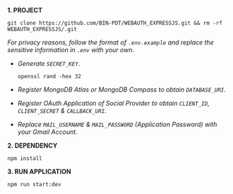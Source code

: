 **1. PROJECT**

```
git clone https://github.com/BIN-PDT/WEBAUTH_EXPRESSJS.git && rm -rf WEBAUTH_EXPRESSJS/.git
```

_For privacy reasons, follow the format of `.env.example` and replace the sensitive information in `.env` with your own._

-   _Generate `SECRET_KEY`_.

    ```
    openssl rand -hex 32
    ```

-   _Register MongoDB Atlas or MongoDB Compass to obtain `DATABASE_URI`_.

-   _Register OAuth Application of Social Provider to obtain `CLIENT_ID`, `CLIENT_SECRET` & `CALLBACK_URI`_.

-   _Replace `MAIL_USERNAME` & `MAIL_PASSWORD` (Application Password) with your Gmail Account_.

**2. DEPENDENCY**

```
npm install
```

**3. RUN APPLICATION**

```
npm run start:dev
```
